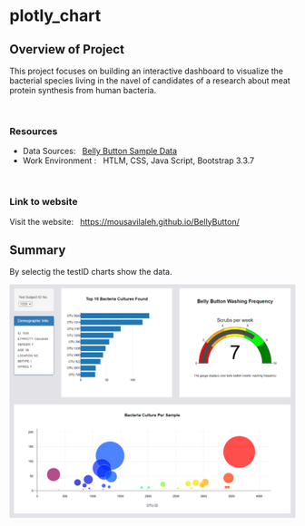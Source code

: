 # plotly_chart

## Overview of Project
This project focuses on building an interactive dashboard to visualize the bacterial species living in the navel of candidates of a research about meat protein synthesis from human bacteria.

<br/>

### Resources
- Data Sources: &nbsp; [Belly Button Sample Data](samples.json)
- Work Environment : &nbsp; HTLM, CSS, Java Script, Bootstrap 3.3.7

<br/>

### Link to website
Visit the website: &nbsp; https://mousavilaleh.github.io/BellyButton/

## Summary

By selectig the testID charts show the data.
<br/>

![capture.png](images/capture.png)
